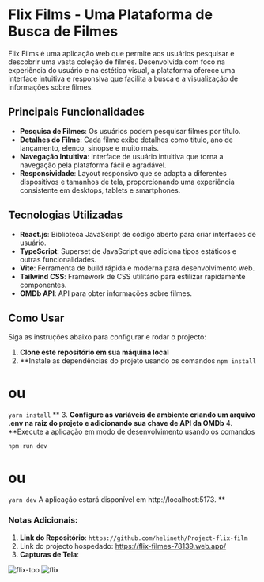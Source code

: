 # Flix Films - Uma Plataforma de Busca de Filmes

Flix Films é uma aplicação web que permite aos usuários pesquisar e descobrir uma vasta coleção de filmes. Desenvolvida com foco na experiência do usuário e na estética visual, a plataforma oferece uma interface intuitiva e responsiva que facilita a busca e a visualização de informações sobre filmes.

## Principais Funcionalidades

- **Pesquisa de Filmes**: Os usuários podem pesquisar filmes por título.
- **Detalhes do Filme**: Cada filme exibe detalhes como título, ano de lançamento, elenco, sinopse e muito mais.
- **Navegação Intuitiva**: Interface de usuário  intuitiva que torna a navegação pela plataforma fácil e agradável.
- **Responsividade**: Layout responsivo que se adapta a diferentes dispositivos e tamanhos de tela, proporcionando uma experiência consistente em desktops, tablets e smartphones.

## Tecnologias Utilizadas

- **React.js**: Biblioteca JavaScript de código aberto para criar interfaces de usuário.
- **TypeScript**: Superset de JavaScript que adiciona tipos estáticos e outras funcionalidades.
- **Vite**: Ferramenta de build rápida e moderna para desenvolvimento web.
- **Tailwind CSS**: Framework de CSS utilitário para estilizar rapidamente componentes.
- **OMDb API**: API para obter informações sobre filmes.

## Como Usar

Siga as instruções abaixo para configurar e rodar o projecto:
1. **Clone este repositório em sua máquina local**
2. **Instale as dependências do projeto usando os comandos ``npm install``
# ou
``yarn install``
**
3. **Configure as variáveis de ambiente criando um arquivo .env na raiz do projeto e adicionando sua chave de API da OMDb**
4. **Execute a aplicação em modo de desenvolvimento usando os comandos 

``npm run dev``
# ou
``yarn dev``
A aplicação estará disponível em http://localhost:5173.
**
### Notas Adicionais:

1. **Link do Repositório**:  `https://github.com/helineth/Project-flix-film`
2. Link do projecto hospedado: https://flix-filmes-78139.web.app/
3. **Capturas de Tela**: 


![flix-too](https://github.com/helineth/Project-flix-film/assets/76258195/76e85555-aee9-4827-b071-47ed56017127)
![flix](https://github.com/helineth/Project-flix-film/assets/76258195/2c871a7b-c587-4df5-9c5e-1eb20eca1811)

